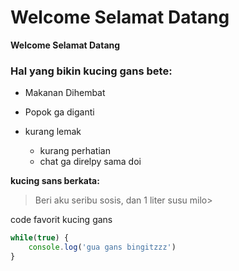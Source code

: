 # Welcome Selamat Datang
__Welcome Selamat Datang__

### Hal yang bikin kucing gans bete:

- Makanan Dihembat
- Popok ga diganti
- kurang lemak

    - kurang perhatian
    - chat ga direlpy sama doi

__kucing sans berkata:__
>Beri aku seribu sosis, dan 1 liter susu milo>

code favorit kucing gans

```javascript
while(true) {
    console.log('gua gans bingitzzz')
}


